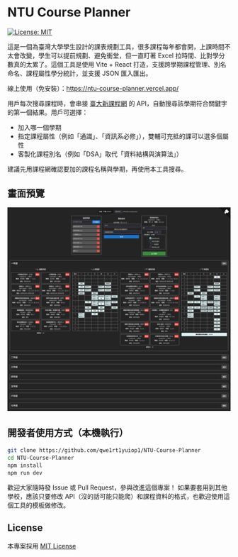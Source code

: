 # NTU Course Planner

[![License: MIT](https://img.shields.io/badge/License-MIT-yellow.svg)](LICENSE)

這是一個為臺灣大學學生設計的課表規劃工具，很多課程每年都會開，上課時間不太會改變，學生可以提前規劃、避免衝堂，但一直盯著 Excel 拉時間、比對學分數真的太累了。這個工具是使用 Vite + React 打造，支援跨學期課程管理、別名命名、課程屬性學分統計，並支援 JSON 匯入匯出。

線上使用（免安裝）：https://ntu-course-planner.vercel.app/

用戶每次搜尋課程時，會串接 [臺大新課程網](https://course.ntu.edu.tw/) 的 API，自動搜尋該學期符合關鍵字的第一個結果。用戶可選擇：

- 加入哪一個學期
- 指定課程屬性（例如「通識」、「資訊系必修」），雙輔可充抵的課可以選多個屬性
- 客製化課程別名（例如「DSA」取代「資料結構與演算法」）

建議先用課程網確認要加的課程名稱與學期，再使用本工具搜尋。

## 畫面預覽

![畫面預覽](preview.png)

## 開發者使用方式（本機執行）

```bash
git clone https://github.com/qwe1rt1yuiop1/NTU-Course-Planner
cd NTU-Course-Planner
npm install
npm run dev
```

歡迎大家隨時發 Issue 或 Pull Request，參與改進這個專案！
如果要套用到其他學校，應該只要修改 API（沒的話可能只能爬）和課程資料的格式，也歡迎使用這個工具的模板做修改。

## License

本專案採用 [MIT License](LICENSE)

